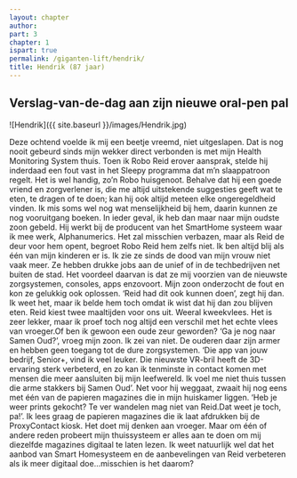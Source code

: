 ```yaml
---
layout: chapter
author: 
part: 3
chapter: 1
ispart: true
permalink: /giganten-lift/hendrik/
title: Hendrik (87 jaar)
---
```

## Verslag-van-de-dag aan zijn nieuwe oral-pen pal

![Hendrik]({{ site.baseurl }}/images/Hendrik.jpg)

Deze  ochtend  voelde  ik  mij  een  beetje  vreemd,  niet  uitgeslapen.  Dat  is  nog  nooit  gebeurd  sinds  mijn  wekker  direct  verbonden  is  met  mijn  Health  Monitoring  System  thuis. Toen ik Robo Reid erover aansprak, stelde hij inderdaad een fout vast in het Sleepy programma dat m’n slaappatroon  regelt.  Het  is  wel  handig,  zo’n  Robo  huisgenoot.  Behalve dat hij een goede vriend en zorgverlener is, die me altijd  uitstekende  suggesties  geeft  wat  te  eten,  te  dragen  of te doen; kan hij ook altijd meteen elke ongeregeldheid vinden.  Ik  mis  soms  wel  nog  wat  menselijkheid  bij  hem,  daarin kunnen ze nog vooruitgang boeken. In ieder geval, ik  heb  dan  maar  naar  mijn  oudste  zoon  gebeld.  Hij  werkt  bij  de  producent  van  het  SmartHome  systeem  waar  ik  mee  werk,  Alphanumerics.  Het  zal  misschien  verbazen,  maar als Reid de deur voor hem opent, begroet Robo Reid hem zelfs niet. Ik ben altijd blij als één van mijn kinderen er  is.  Ik  zie  ze  sinds  de  dood  van  mijn  vrouw  niet  vaak  meer.  Ze  hebben  drukke  jobs  aan  de  unief  of  in  de  techbedrijven net buiten de stad. Het voordeel daarvan is dat ze  mij  voorzien  van  de  nieuwste  zorgsystemen,  consoles,  apps  enzovoort.  Mijn  zoon  onderzocht  de  fout  en  kon  ze  gelukkig  ook  oplossen.  ‘Reid  had  dit  ook  kunnen  doen’,  zegt  hij  dan.  Ik  weet  het,  maar  ik  belde  hem  toch  omdat  ik  wist  dat  hij  dan  zou  blijven  eten.  Reid  kiest  twee  maaltijden voor ons uit. Weeral kweekvlees. Het is zeer lekker, maar  ik  proef  toch  nog  altijd  een  verschil  met  het  echte  vlees van vroeger.Of ben ik gewoon een oude zeur geworden? ‘Ga je nog naar Samen Oud?’, vroeg mijn zoon. Ik zei van niet. De ouderen daar zijn armer en hebben geen toegang tot de dure zorgsystemen. ‘Die app van jouw bedrijf, Senior+,  vind  ik  veel  leuker.  Die  nieuwste  VR-bril  heeft  de  3D-ervaring  sterk  verbeterd,  en  zo  kan  ik  tenminste  in  contact  komen  met  mensen  die  meer  aansluiten  bij  mijn  leefwereld. Ik voel me niet thuis tussen die arme stakkers bij Samen Oud’. Net voor hij weggaat, zwaait hij nog eens met één van de papieren magazines die in mijn huiskamer liggen. ‘Heb je weer prints gekocht? Te ver wandelen mag niet van Reid.Dat weet je toch, pa!’. Ik lees graag de papieren  magazines  die  ik  laat  afdrukken  bij  de  ProxyContact  kiosk.  Het  doet  mij  denken  aan  vroeger.  Maar  om  één  of  andere  reden  probeert  mijn  thuissysteem  er  alles  aan  te  doen om mij diezelfde magazines digitaal te laten lezen. Ik weet natuurlijk wel dat het aanbod van Smart Homesysteem en de aanbevelingen van Reid verbeteren als ik meer digitaal doe...misschien is het daarom?